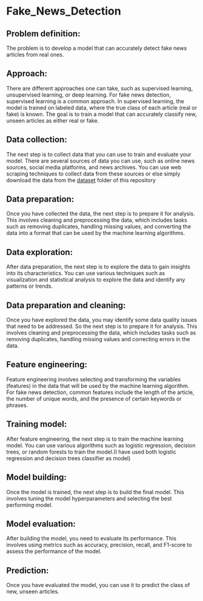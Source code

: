 # Fake_News_Detection

## Problem definition:
The problem is to develop a model that can accurately detect fake news articles from real ones.

## Approach:
There are different approaches one can take, such as supervised learning, unsupervised learning, or deep learning. For fake news detection, supervised learning is a common approach. In supervised learning, the model is trained on labeled data, where the true class of each article (real or fake) is known. The goal is to train a model that can accurately classify new, unseen articles as either real or fake.

## Data collection:
The next step is to collect data that you can use to train and evaluate your model. There are several sources of data you can use, such as online news sources, social media platforms, and news archives. You can use web scraping techniques to collect data from these sources or else simply download the data from the [dataset](https://drive.google.com/drive/folders/1jz2qVPMOmiKH1gSu1DCuT3Je2xvZTkKo?usp=sharing) folder of this repository

## Data preparation:
Once you have collected the data, the next step is to prepare it for analysis. This involves cleaning and preprocessing the data, which includes tasks such as removing duplicates, handling missing values, and converting the data into a format that can be used by the machine learning algorithms.

## Data exploration:
After data preparation, the next step is to explore the data to gain insights into its characteristics. You can use various techniques such as visualization and statistical analysis to explore the data and identify any patterns or trends.

## Data preparation and cleaning:
Once you have explored the data, you may identify some data quality issues that need to be addressed. So the next step is to prepare it for analysis. This involves cleaning and preprocessing the data, which includes tasks such as removing duplicates, handling missing values and correcting errors in the data.

## Feature engineering:
Feature engineering involves selecting and transforming the variables (features) in the data that will be used by the machine learning algorithm. For fake news detection, common features include the length of the article, the number of unique words, and the presence of certain keywords or phrases.

## Training model:
After feature engineering, the next step is to train the machine learning model. You can use various algorithms such as logistic regression, decision trees, or random forests to train the model.(I have used both logistic regression and decision trees classifier as model)

## Model building:
Once the model is trained, the next step is to build the final model. This involves tuning the model hyperparameters and selecting the best performing model.

## Model evaluation:
After building the model, you need to evaluate its performance. This involves using metrics such as accuracy, precision, recall, and F1-score to assess the performance of the model.

## Prediction:
Once you have evaluated the model, you can use it to predict the class of new, unseen articles.
